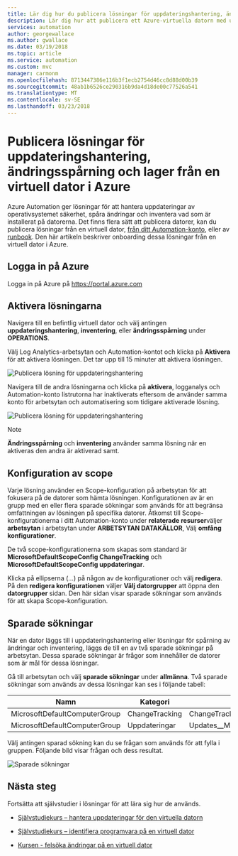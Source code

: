 ```yaml
---
title: Lär dig hur du publicera lösningar för uppdateringshantering, ändringsspårning och lager från en virtuell dator i Azure
description: Lär dig hur att publicera ett Azure-virtuella datorn med uppdateringshantering, ändringsspårning och lager-lösningar som ingår i Azure Automation
services: automation
author: georgewallace
ms.author: gwallace
ms.date: 03/19/2018
ms.topic: article
ms.service: automation
ms.custom: mvc
manager: carmonm
ms.openlocfilehash: 8713447386e116b3f1ecb2754d46cc8d88d00b39
ms.sourcegitcommit: 48ab1b6526ce290316b9da4d18de00c77526a541
ms.translationtype: MT
ms.contentlocale: sv-SE
ms.lasthandoff: 03/23/2018
---
```

# <a name="onboard-update-management-change-tracking-and-inventory-solutions-from-an-azure-virtual-machine"></a>Publicera lösningar för uppdateringshantering, ändringsspårning och lager från en virtuell dator i Azure

Azure Automation ger lösningar för att hantera uppdateringar av operativsystemet säkerhet, spåra ändringar och inventera vad som är installerat på datorerna. Det finns flera sätt att publicera datorer, kan du publicera lösningar från en virtuell dator, [från ditt Automation-konto](automation-onboard-solutions-from-automation-account.md), eller av [runbook](automation-onboard-solutions.md). Den här artikeln beskriver onboarding dessa lösningar från en virtuell dator i Azure.

## <a name="log-in-to-azure"></a>Logga in på Azure

Logga in på Azure på https://portal.azure.com

## <a name="enable-the-solutions"></a>Aktivera lösningarna

Navigera till en befintlig virtuell dator och välj antingen **uppdateringshantering**, **inventering**, eller **ändringsspårning** under **OPERATIONS**.

Välj Log Analytics-arbetsytan och Automation-kontot och klicka på **Aktivera** för att aktivera lösningen. Det tar upp till 15 minuter att aktivera lösningen.

![Publicera lösning för uppdateringshantering](media/automation-onboard-solutions-from-vm/onboard-solution.png)

Navigera till de andra lösningarna och klicka på **aktivera**, logganalys och Automation-konto listrutorna har inaktiverats eftersom de använder samma konto för arbetsytan och automatisering som tidigare aktiverade lösning.

![Publicera lösning för uppdateringshantering](media/automation-onboard-solutions-from-vm/onboard-solutions2.png)

> [!NOTE]
> **Ändringsspårning** och **inventering** använder samma lösning när en aktiveras den andra är aktiverad samt.

## <a name="scope-configuration"></a>Konfiguration av scope

Varje lösning använder en Scope-konfiguration på arbetsytan för att fokusera på de datorer som hämta lösningen. Konfigurationen av är en grupp med en eller flera sparade sökningar som används för att begränsa omfattningen av lösningen på specifika datorer. Åtkomst till Scope-konfigurationerna i ditt Automation-konto under **relaterade resurser**väljer **arbetsytan** i arbetsytan under **ARBETSYTAN DATAKÄLLOR**, Välj **omfång konfigurationer**.

De två scope-konfigurationerna som skapas som standard är **MicrosoftDefaultScopeConfig ChangeTracking** och **MicrosoftDefaultScopeConfig uppdateringar**.

Klicka på ellipserna (...) på någon av de konfigurationer och välj **redigera**. På den **redigera konfigurationen** väljer **Välj datorgrupper** att öppna den **datorgrupper** sidan. Den här sidan visar sparade sökningar som används för att skapa Scope-konfiguration.

## <a name="saved-searches"></a>Sparade sökningar

När en dator läggs till i uppdateringshantering eller lösningar för spårning av ändringar och inventering, läggs de till en av två sparade sökningar på arbetsytan. Dessa sparade sökningar är frågor som innehåller de datorer som är mål för dessa lösningar.

Gå till arbetsytan och välj **sparade sökningar** under **allmänna**. Två sparade sökningar som används av dessa lösningar kan ses i följande tabell:

|Namn     |Kategori  |Alias  |
|---------|---------|---------|
|MicrosoftDefaultComputerGroup     |  ChangeTracking       | ChangeTracking__MicrosoftDefaultComputerGroup        |
|MicrosoftDefaultComputerGroup     | Uppdateringar        | Updates__MicrosoftDefaultComputerGroup         |

Välj antingen sparad sökning kan du se frågan som används för att fylla i gruppen. Följande bild visar frågan och dess resultat.

![Sparade sökningar](media/automation-onboard-solutions-from-vm/logsearch.png)

## <a name="next-steps"></a>Nästa steg

Fortsätta att självstudier i lösningar för att lära sig hur de används.

* [Självstudiekurs – hantera uppdateringar för den virtuella datorn](automation-tutorial-update-management.md)

* [Självstudiekurs – identifiera programvara på en virtuell dator](automation-tutorial-installed-software.md)

* [Kursen - felsöka ändringar på en virtuell dator](automation-tutorial-troubleshoot-changes.md)
